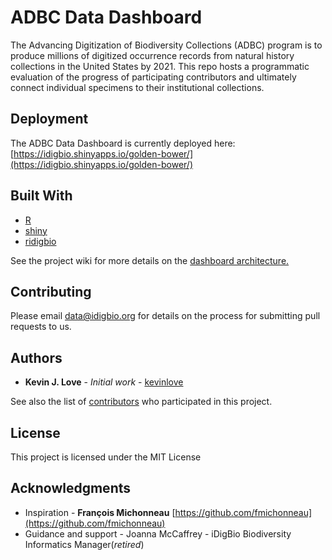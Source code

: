 # ADBC Data Dashboard

The Advancing Digitization of Biodiversity Collections (ADBC) program is to produce millions of digitized occurrence records from natural history collections in the United States by 2021. This repo hosts a programmatic evaluation of the progress of participating contributors and ultimately connect individual specimens to their institutional collections.


## Deployment

The ADBC Data Dashboard is currently deployed here: [https://idigbio.shinyapps.io/golden-bower/](https://idigbio.shinyapps.io/golden-bower/)

## Built With

* [R](https://www.r-project.org/)
* [shiny](https://CRAN.R-project.org/package=shiny)
* [ridigbio](https://CRAN.R-project.org/package=ridigbio)

See the project wiki for more details on the [dashboard architecture.](https://github.com/iDigBio/adbc-data-dashboard/wiki/Dashboard-Architecture)

## Contributing

Please email data@idigbio.org for details on the process for submitting pull requests to us.


## Authors

* **Kevin J. Love** - *Initial work* - [kevinlove](https://github.com/kevinlove)

See also the list of [contributors](https://github.com/iDigBio/adbc-data-dashboard/contributors) who participated in this project.

## License

This project is licensed under the MIT License

## Acknowledgments

* Inspiration - **François Michonneau** [https://github.com/fmichonneau](https://github.com/fmichonneau)
* Guidance and support - Joanna McCaffrey - iDigBio Biodiversity Informatics Manager(*retired*)
